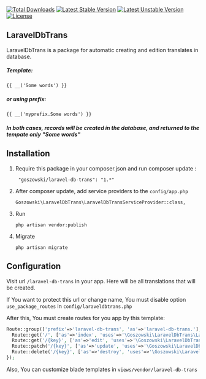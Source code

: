 [![Total Downloads](https://poser.pugx.org/goszowski/laravel-db-trans/d/total.svg)](https://packagist.org/packages/goszowski/laravel-db-trans)
[![Latest Stable Version](https://poser.pugx.org/goszowski/laravel-db-trans/v/stable.svg)](https://packagist.org/packages/goszowski/laravel-db-trans)
[![Latest Unstable Version](https://poser.pugx.org/goszowski/laravel-db-trans/v/unstable.svg)](https://packagist.org/packages/goszowski/laravel-db-trans)
[![License](https://poser.pugx.org/goszowski/laravel-db-trans/license.svg)](https://packagist.org/packages/goszowski/laravel-db-trans)

## LaravelDbTrans

LaravelDbTrans is a package for automatic creating and edition translates in database.

##### Template:
```html
{{ __('Some words') }}
```

##### or using prefix:
```html
{{ __('myprefix.Some words') }}
```

##### In both cases, records will be created in the database, and returned to the tempate only "Some words"

## Installation

1. Require this package in your composer.json and run composer update :

		"goszowski/laravel-db-trans": "1.*"

 2. After composer update, add service providers to the `config/app.php`

	    Goszowski\LaravelDbTrans\LaravelDbTransServiceProvider::class,
      
 3. Run
 
	    php artisan vendor:publish
      
 3. Migrate
 
	    php artisan migrate
      
 ## Configuration
 Visit url `/laravel-db-trans` in your app. Here will be all translations that will be created. 
 
 If You want to protect this url or change name, You must disable option `use_package_routes` in `config/laraveldbtrans.php`
 
 After this, You must create routes for you app by this template:
```php
Route::group(['prefix'=>'laravel-db-trans', 'as'=>'laravel-db-trans.'], function(){
  Route::get('/', ['as'=>'index', 'uses'=>'\Goszowski\LaravelDbTrans\LaravelDbTransController@index']);
  Route::get('/{key}', ['as'=>'edit', 'uses'=>'\Goszowski\LaravelDbTrans\LaravelDbTransController@edit']);
  Route::patch('/{key}', ['as'=>'update', 'uses'=>'\Goszowski\LaravelDbTrans\LaravelDbTransController@update']);
  Route::delete('/{key}', ['as'=>'destroy', 'uses'=>'\Goszowski\LaravelDbTrans\LaravelDbTransController@destroy']);
});
```

Also, You can customize blade templates in `views/vendor/laravel-db-trans`
